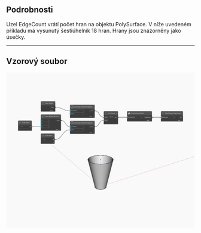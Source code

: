 ## Podrobnosti
Uzel EdgeCount vrátí počet hran na objektu PolySurface. V níže uvedeném příkladu má vysunutý šestiúhelník 18 hran. Hrany jsou znázorněny jako úsečky.
___
## Vzorový soubor

![EdgeCount](./Autodesk.DesignScript.Geometry.PolySurface.EdgeCount_img.jpg)

